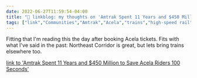 ```yaml
---
date: 2022-06-27T11:59:54-04:00
title: "🔗 linkblog: my thoughts on 'Amtrak Spent 11 Years and $450 Million to Save Acela Riders 100 Seconds'"
tags: ["link","Communities","Amtrak","Acela","trains","high-speed rail","Northeast Corridor"]
---
```

Fitting that I'm reading this the day after booking Acela tickets. Fits with what I've said in the past: Northeast Corridor is great, but lets bring trains elsewhere too.
 

[link to 'Amtrak Spent 11 Years and $450 Million to Save Acela Riders 100 Seconds'](https://www.vice.com/en/article/wxn8qx/amtrak-spent-11-years-and-dollar450-million-to-save-acela-riders-100-seconds)
